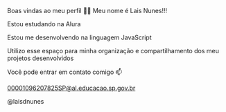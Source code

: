Boas vindas ao meu perfil 💙💙
Meu nome é Lais Nunes!!!

Estou estudando na Alura

Estou me desenvolvendo na linguagem JavaScript

Utilizo esse espaço para minha organização e compartilhamento dos meu projetos desenvolvidos

Você pode entrar em contato comigo 📫

00001096207825SP@al.educacao.sp.gov.br

@laisdnunes
